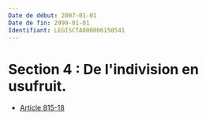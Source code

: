 ```yaml
---
Date de début: 2007-01-01
Date de fin: 2999-01-01
Identifiant: LEGISCTA000006150541
---
```


<h1>Section 4 : De l'indivision en usufruit.</h1>

- [Article 815-18](article_815-18.md)
